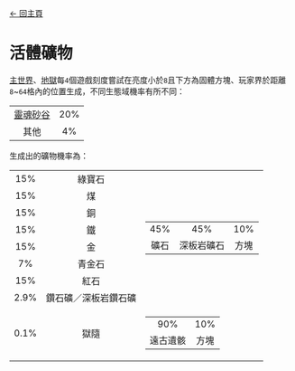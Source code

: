 [← 回主頁](../)
# 活體礦物
[主世界](https://minecraft.fandom.com/zh/wiki/主世界)、[地獄](https://minecraft.fandom.com/zh/wiki/地獄)每`4`個遊戲刻度嘗試在亮度小於`8`且下方為固體方塊、玩家界於距離`8`~`64`格內的位置生成，不同生態域機率有所不同：  

<table>
    <tr>
        <td align="center"><a href="https://minecraft.fandom.com/zh/wiki/灵魂沙峡谷">靈魂砂谷</a></td>
        <td align="center">20%</td>
    </tr>
    <tr>
        <td align="center">其他</td>
        <td align="center">4%</td>
    </tr>
</table>

生成出的礦物機率為：  

<table>
    <tr>
        <td align="center">15%</td>
        <td align="center">綠寶石</td>
        <td align="center" rowspan="8">
            <table>
                <tr>
                    <td align="center">45%</td>
                    <td align="center">45%</td>
                    <td align="center">10%</td>
                </tr>
                <tr>
                    <td align="center">礦石</td>
                    <td align="center">深板岩礦石</td>
                    <td align="center">方塊</td>
                </tr>
            </table>
        </td>
    </tr>
    <tr>
        <td align="center">15%</td>
        <td align="center">煤</td>
    </tr>
    <tr>
        <td align="center">15%</td>
        <td align="center">銅</td>
    </tr>
    <tr>
        <td align="center">15%</td>
        <td align="center">鐵</td>
    </tr>
    <tr>
        <td align="center">15%</td>
        <td align="center">金</td>
    </tr>
    <tr>
        <td align="center">7%</td>
        <td align="center">青金石</td>
    </tr>
    <tr>
        <td align="center">15%</td>
        <td align="center">紅石</td>
    </tr>
    <tr>
        <td align="center">2.9%</td>
        <td align="center">鑽石礦／深板岩鑽石礦</td>
    </tr>
    <tr>
        <td align="center">0.1%</td>
        <td align="center">獄隨</td>
        <td align="center">
            <table>
                <tr>
                    <td align="center">90%</td>
                    <td align="center">10%</td>
                </tr>
                <tr>
                    <td align="center">遠古遺骸</td>
                    <td align="center">方塊</td>
                </tr>
            </table>
        </td>
    </tr>
</table>